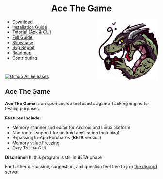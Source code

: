 <h1 align="center">Ace The Game</h1>
<img width="200" height="200" src="./assets/icon.png" align="right">
<ul>
  <li><a href="https://github.com/KuhakuPixel/AceTheGame/releases/latest">Download</a><br></li>
  <li><a href="https://github.com/vlenv/AceTheGame/blob/master/installation_guide.md">Installation Guide</a><br></li>
  <li><a href="https://github.com/vlenv/AceTheGame/blob/master/tutorial/guides.md">Tutorial [Apk & CLI]</a><br></li>
  <li><a href="https://github.com/vlenv/AceTheGame/blob/master/tutorial/full_doc.md">Full Guide</a><br></li>
  <li><a href="https://github.com/KuhakuPixel/AceTheGame/blob/master/showcase.md">Showcase</a><br></li>
  <li><a href="https://github.com/KuhakuPixel/AceTheGame/issues">Bug Report</a><br></li>
  <li><a href="https://github.com/KuhakuPixel/AceTheGame/issues/60">Roadmap</a><br></li>
  <li><a href="./contributing.md">Contributing</a></li>
</ul>

<br>

[![Github All Releases](https://img.shields.io/github/downloads/KuhakuPixel/AceTheGame/total.svg)]()

## Ace The Game

**Ace The Game** is an open source tool used as game-hacking engine for testing purposes.

**Features Include:**

- Memory scanner and editor for Android and Linux platform
- Non rooted support for android application (patching)
- Bypassing In-App Purchases (**BETA** version)
- Memory value Freezing
- Easy To Use GUI

**Disclaimer!!!**: this program is still in **BETA** phase

For further discussion, suggestion, and question
feel free to join [the discord server](https://discord.gg/8fJh9tPVXb)
